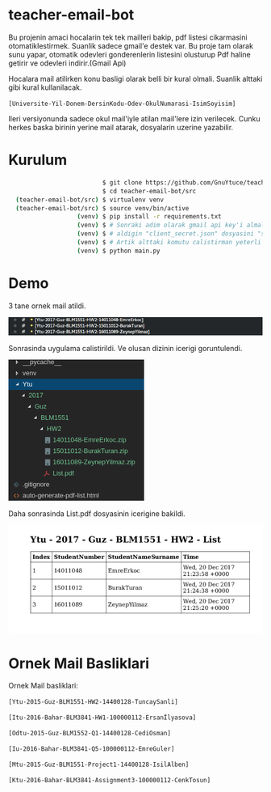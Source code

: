 # teacher-email-bot
Bu projenin amaci hocalarin tek tek mailleri bakip, pdf listesi cikarmasini otomatiklestirmek. Suanlik sadece gmail'e destek var. Bu proje tam olarak sunu yapar, otomatik odevleri gonderenlerin listesini olusturup Pdf haline getirir ve odevleri indirir.(Gmail Api)

Hocalara mail atilirken konu basligi olarak belli bir kural olmali. Suanlik alttaki gibi kural kullanilacak. 

<code>[Universite-Yil-Donem-DersinKodu-Odev-OkulNumarasi-IsimSoyisim]</code>

Ileri versiyonunda sadece okul mail'iyle atilan mail'lere izin verilecek. Cunku herkes baska birinin yerine mail atarak, dosyalarin uzerine yazabilir.

# Kurulum

```bash
                          $ git clone https://github.com/GnuYtuce/teacher-email-bot/
                          $ cd teacher-email-bot/src
  (teacher-email-bot/src) $ virtualenv venv
  (teacher-email-bot/src) $ source venv/bin/active
                   (venv) $ pip install -r requirements.txt
                   (venv) $ # Sonraki adim olarak gmail api key'i almalisin. https://developers.google.com/gmail/api/quickstart/python
                   (venv) $ # aldigin "client_secret.json" dosyasini "src" klasorun altina koymalisin.
                   (venv) $ # Artik alttaki komutu calistirman yeterli olucak.
                   (venv) $ python main.py
```

# Demo
3 tane ornek mail atildi.

![alt text](https://github.com/GnuYtuce/teacher-email-bot/blob/master/pics/email_messages.png)

Sonrasinda uygulama calistirildi. Ve olusan dizinin icerigi goruntulendi.

![alt text](https://github.com/GnuYtuce/teacher-email-bot/blob/master/pics/tree.png)

Daha sonrasinda List.pdf dosyasinin icerigine bakildi.

![alt text](https://github.com/GnuYtuce/teacher-email-bot/blob/master/pics/pdf.png)


# Ornek Mail Basliklari

Ornek Mail basliklari:

<code>[Ytu-2015-Guz-BLM1551-HW2-14400128-TuncaySanli]</code>

<code>[Itu-2016-Bahar-BLM3841-HW1-100000112-Ersanİlyasova]</code>

<code>[Odtu-2015-Guz-BLM1552-Q1-14400128-CediOsman]</code>

<code>[Iu-2016-Bahar-BLM3841-Q5-100000112-EmreGuler]</code>

<code>[Mtu-2015-Guz-BLM1551-Project1-14400128-IsilAlben]</code>

<code>[Ktu-2016-Bahar-BLM3841-Assignment3-100000112-CenkTosun]</code>
